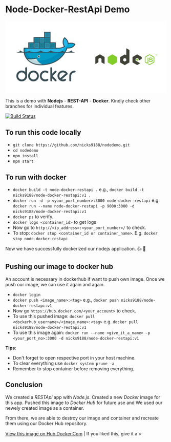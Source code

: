 # Node-Docker-RestApi Demo

![picture alt](views/img/docker-node.jpeg)

This is a demo with **Nodejs** - **REST-API** - **Docker**. Kindly check other branches for individual features.

[![Build Status](http://13.233.162.151:8080/buildStatus/icon?job=Demo%2FNode-RESTApi-Demo)](http://13.233.162.151:8080/job/Demo/job/Node-RESTApi-Demo/)

## To run this code locally

* `git clone https://github.com/nicks9188/nodedemo.git`
* `cd nodedemo`
* `npm install`
* `npm start`

## To run with docker

* `docker build -t node-docker-restapi .` e.g., `docker build -t nicks9188/node-docker-restapi:v1 .`
* `docker run -d -p <your_port_number>:3000 node-docker-restapi` e.g. `docker run --name node-docker-restapi -p 9000:3000 -d nicks9188/node-docker-restapi:v1`
* `docker ps` to verify.
* `docker logs <container_id>` to get logs
* Now go to `http://<ip_address>:<your_port_number>/` to check.
* To stop: `docker stop <container_id or container_name>`. E.g. `docker stop node-docker-restapi`

Now we have successfully dockerized our nodejs application. :thumbsup: :metal:

## Pushing our image to docker hub

An account is necessary in dockerhub if want to push own image. Once we push our image, we can use it again and again.

* `docker login`
* `docker push <image_name>:<tag>` e.g., `docker push nicks9188/node-docker-restapi:v1`
* Now go `https://hub.docker.com/<your_account>` to check.
* To use this pushed image: `docker pull <dockerhub_username>/<image_name>:<tag>` e.g. `docker pull nicks9188/node-docker-restapi:v1`
* To use this image again: `docker run --name <give_it_a_name> -p <your_port_no>:3000 -d nicks9188/node-docker-restapi:v1`

**Tips**:

* Don't forget to open respective port in your host machine.
* To clear everything use `docker system prune -a`
* Remember to stop container before removing everything.

## Conclusion

We created a _RESTApi_ app with _Node.js_. Created a new _Docker_ image for this app. Pushed this image to _Docker Hub_ for future use and We used our newely created image as a container.

From there, we are able to destroy our image and container and recreate them using our Docker Hub repository.

[View this image on Hub.Docker.Com](https://hub.docker.com/r/nicks9188/node-docker-restapi) | If you liked this, give it a :star:
